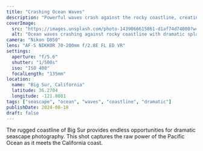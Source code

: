 ```yaml
---
title: "Crashing Ocean Waves"
description: "Powerful waves crash against the rocky coastline, creating dramatic splashes and mist in the late afternoon light."
coverImage:
  src: "https://images.unsplash.com/photo-1439066615861-d1af74d74000?w=1920&h=1080&fit=crop"
  alt: "Ocean waves crashing against rocky coastline with dramatic splash"
camera: "Nikon D850"
lens: "AF-S NIKKOR 70-200mm f/2.8E FL ED VR"
settings:
  aperture: "f/5.6"
  shutter: "1/500s"
  iso: "ISO 400"
  focalLength: "135mm"
location:
  name: "Big Sur, California"
  latitude: 36.2704
  longitude: -121.8081
tags: ["seascape", "ocean", "waves", "coastline", "dramatic"]
publishDate: 2024-08-18
draft: false
---
```


The rugged coastline of Big Sur provides endless opportunities for dramatic seascape photography. This shot captures the raw power of the Pacific Ocean as it meets the California coast.